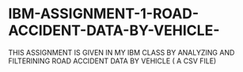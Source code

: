 # IBM-ASSIGNMENT-1-ROAD-ACCIDENT-DATA-BY-VEHICLE-

THIS ASSIGNMENT IS GIVEN IN MY IBM CLASS
BY ANALYZING AND FILTERINING ROAD ACCIDENT DATA BY VEHICLE ( A CSV FILE)
